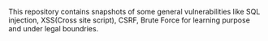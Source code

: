 This repository contains snapshots of some general vulnerabilities like SQL injection, XSS(Cross site script), CSRF, Brute Force for learning purpose and under legal boundries.
